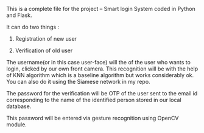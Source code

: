 This is a complete file for the project – Smart login System coded in Python and Flask.

It can do two things :

1. Registration of new user

2. Verification of old user


The username(or in this case user-face) will the of the user who wants to login, clicked by our own front camera. This recognition will be with the help of KNN algorithm which is a baseline algorithm but works considerably ok. You can also do it using the Siamese network in my repo. 

The password for the verification will be OTP of the user sent to the email id corresponding to the name of the identified person stored in our local database.

This password will be entered via gesture recognition using OpenCV module.



